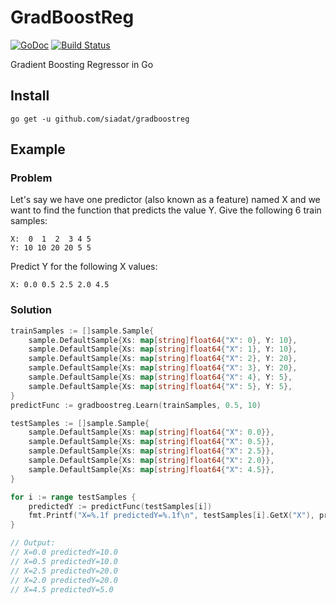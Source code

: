 # GradBoostReg

[![GoDoc](https://godoc.org/github.com/siadat/gradboostreg/http?status.svg)](https://godoc.org/github.com/siadat/gradboostreg)
[![Build Status](https://travis-ci.org/siadat/gradboostreg.svg?branch=master)](https://travis-ci.org/siadat/gradboostreg)

Gradient Boosting Regressor in Go

## Install

    go get -u github.com/siadat/gradboostreg

## Example

### Problem
Let's say we have one predictor (also known as a feature) named X and we want to find the function
that predicts the value Y. Give the following 6 train samples:

    X:  0  1  2  3 4 5
    Y: 10 10 20 20 5 5

Predict Y for the following X values:

    X: 0.0 0.5 2.5 2.0 4.5

### Solution

```go
trainSamples := []sample.Sample{
	sample.DefaultSample{Xs: map[string]float64{"X": 0}, Y: 10},
	sample.DefaultSample{Xs: map[string]float64{"X": 1}, Y: 10},
	sample.DefaultSample{Xs: map[string]float64{"X": 2}, Y: 20},
	sample.DefaultSample{Xs: map[string]float64{"X": 3}, Y: 20},
	sample.DefaultSample{Xs: map[string]float64{"X": 4}, Y: 5},
	sample.DefaultSample{Xs: map[string]float64{"X": 5}, Y: 5},
}
predictFunc := gradboostreg.Learn(trainSamples, 0.5, 10)

testSamples := []sample.Sample{
	sample.DefaultSample{Xs: map[string]float64{"X": 0.0}},
	sample.DefaultSample{Xs: map[string]float64{"X": 0.5}},
	sample.DefaultSample{Xs: map[string]float64{"X": 2.5}},
	sample.DefaultSample{Xs: map[string]float64{"X": 2.0}},
	sample.DefaultSample{Xs: map[string]float64{"X": 4.5}},
}

for i := range testSamples {
	predictedY := predictFunc(testSamples[i])
	fmt.Printf("X=%.1f predictedY=%.1f\n", testSamples[i].GetX("X"), predictedY)
}

// Output:
// X=0.0 predictedY=10.0
// X=0.5 predictedY=10.0
// X=2.5 predictedY=20.0
// X=2.0 predictedY=20.0
// X=4.5 predictedY=5.0
```
